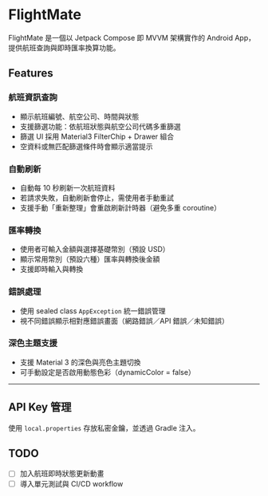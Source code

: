 # FlightMate

FlightMate 是一個以 Jetpack Compose 即 MVVM 架構實作的 Android App，提供航班查詢與即時匯率換算功能。

## Features

### 航班資訊查詢
- 顯示航班編號、航空公司、時間與狀態
- 支援篩選功能：依航班狀態與航空公司代碼多重篩選
- 篩選 UI 採用 Material3 FilterChip + Drawer 組合
- 空資料或無匹配篩選條件時會顯示適當提示

### 自動刷新
- 自動每 10 秒刷新一次航班資料
- 若請求失敗，自動刷新會停止，需使用者手動重試
- 支援手動「重新整理」會重啟刷新計時器（避免多重 coroutine）

### 匯率轉換
- 使用者可輸入金額與選擇基礎幣別（預設 USD）
- 顯示常用幣別（預設六種）匯率與轉換後金額
- 支援即時輸入與轉換

### 錯誤處理
- 使用 sealed class `AppException` 統一錯誤管理
- 視不同錯誤顯示相對應錯誤畫面（網路錯誤／API 錯誤／未知錯誤）

### 深色主題支援
- 支援 Material 3 的深色與亮色主題切換
- 可手動設定是否啟用動態色彩（dynamicColor = false）

---

## API Key 管理

使用 `local.properties` 存放私密金鑰，並透過 Gradle 注入。

## TODO

- [ ] 加入航班即時狀態更新動畫
- [ ] 導入單元測試與 CI/CD workflow
